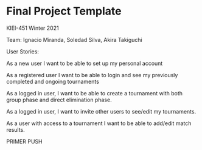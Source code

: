 # Final Project Template

KIEI-451 Winter 2021

Team: Ignacio Miranda, Soledad Silva, Akira Takiguchi

User Stories:

As a new user I want to be able to set up my personal account

As a registered user I want to be able to login and see my previously completed and ongoing tournaments

As a logged in user, I want to be able to create a tournament with both group phase and direct elimination phase.

As a logged in user, I want to invite other users to see/edit my tournaments.

As a user with access to a tournament I want to be able to add/edit match results.


PRIMER PUSH